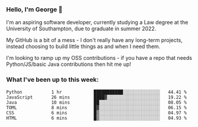 ### Hello, I'm George 👋

I'm an aspiring software developer, currently studying a Law degree at the University of Southampton, due to graduate in summer 2022. 

My GitHub is a bit of a mess - I don't really have any long-term projects, instead choosing to build little things as and when I need them.

I'm looking to ramp up my OSS contributions - if you have a repo that needs Python/JS/basic Java contributions then hit me up!

<!--
**georgegebbett/georgegebbett** is a ✨ _special_ ✨ repository because its `README.md` (this file) appears on your GitHub profile.

Here are some ideas to get you started:

- 🔭 I’m currently working on ...
- 🌱 I’m currently learning ...
- 👯 I’m looking to collaborate on ...
- 🤔 I’m looking for help with ...
- 💬 Ask me about ...
- 📫 How to reach me: ...
- 😄 Pronouns: ...
- ⚡ Fun fact: ...
-->

### What I've been up to this week:
<!--START_SECTION:waka-->

```text
Python           1 hr            ███████████░░░░░░░░░░░░░░   44.41 %
JavaScript       26 mins         ████▓░░░░░░░░░░░░░░░░░░░░   19.22 %
Java             10 mins         ██░░░░░░░░░░░░░░░░░░░░░░░   08.05 %
TOML             8 mins          █▓░░░░░░░░░░░░░░░░░░░░░░░   06.15 %
CSS              6 mins          █▒░░░░░░░░░░░░░░░░░░░░░░░   04.97 %
HTML             6 mins          █▒░░░░░░░░░░░░░░░░░░░░░░░   04.93 %
```

<!--END_SECTION:waka-->
